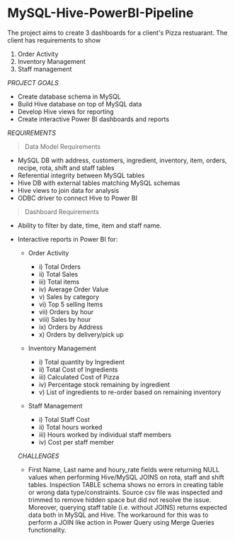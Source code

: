 # MySQL-Hive-PowerBI-Pipeline

The project aims to create 3 dashboards for a client's Pizza restuarant. The client has requirements to show 
1. Order Activity
2. Inventory Management
3. Staff management

*PROJECT GOALS*
- Create database schema in MySQL
- Build Hive database on top of MySQL data
- Develop Hive views for reporting
- Create interactive Power BI dashboards and reports

*REQUIREMENTS*
> Data Model Requirements
* MySQL DB with address, customers, ingredient, inventory, item, orders, recipe, rota, shift and staff tables
* Referential integrity between MySQL tables
* Hive DB with external tables matching MySQL schemas
* Hive views to join data for analysis 
* ODBC driver to connect Hive to Power BI

  
> Dashboard Requirements
* Ability to filter by date, time, item and staff name.
* Interactive reports in Power BI for:
  * Order Activity
     * i) Total Orders
     * ii) Total Sales
     * iii) Total items
     * iv) Average Order Value
     * v) Sales by category
     * vi) Top 5 selling Items
     * vii) Orders by hour
     * viii) Sales by hour
     * ix) Orders by Address
     * x) Orders by delivery/pick up
       
  * Inventory Management
    * i) Total quantity by Ingredient
    * ii) Total Cost of Ingredients
    * iii) Calculated Cost of Pizza
    * iv) Percentage stock remaining by ingredient
    * v) List of ingredients to re-order based on remaining inventory

  * Staff Management
    * i)  Total Staff Cost
    * ii) Total hours worked
    * iii) Hours worked by individual staff members
    * iv) Cost per staff member

  *CHALLENGES*
  - First Name, Last name and houry_rate fields were returning NULL values when performing Hive/MySQL JOINS on rota, staff and shift tables. Inspection TABLE schema shows no errors in creating table or wrong data type/constraints. Source csv file was inspected and trimmed to remove hidden space but did not resolve the issue. Moreover, querying staff table (i.e. without JOINS) returns expected data both in MySQL and Hive. The workaround for this was to perform a JOIN like action in Power Query using Merge Queries functionality.
         
